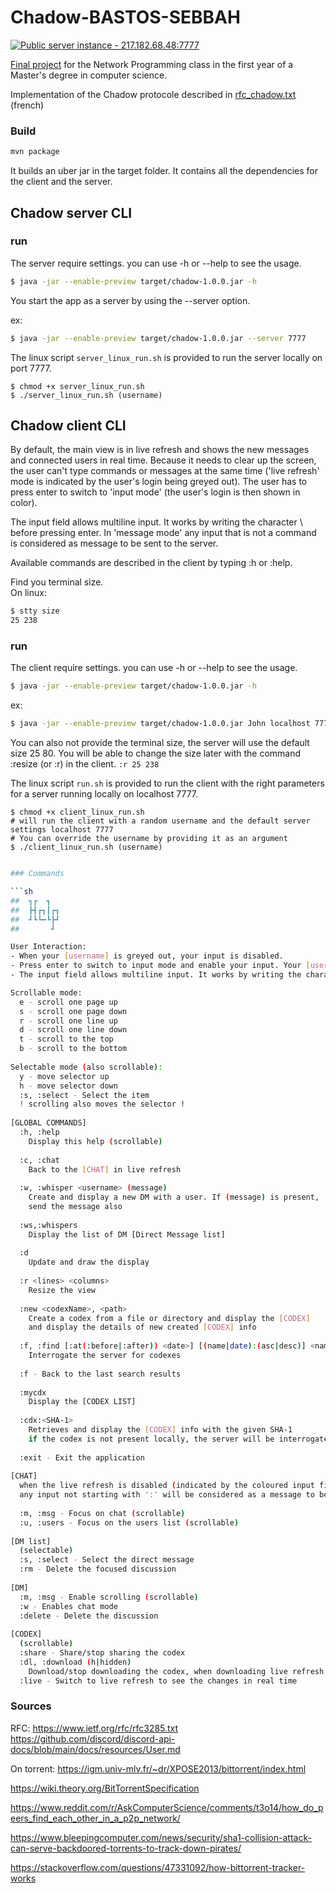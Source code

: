 # Chadow-BASTOS-SEBBAH 
[![Public server instance - 217.182.68.48:7777](https://img.shields.io/badge/Public_server_instance-217.182.68.48%3A7777-green?logo=rocket)](https://gitlab.com/4nt0ineB/chadow-bastos-sebbah/)

[Final project](http://igm.univ-mlv.fr/coursprogreseau/tds/projet2024.html) for the Network Programming class in the first year of a Master's degree in computer science.

Implementation of the Chadow protocole described in [rfc_chadow.txt](./rfc_chadow.txt) (french)






### Build
```sh
mvn package
```
It builds an uber jar in the target folder. It contains all the dependencies for the client and the server.

## Chadow server CLI

### run
The server require settings. you can use -h or --help to see the usage.
```sh
$ java -jar --enable-preview target/chadow-1.0.0.jar -h
```
You start the app as a server by using the --server option.

ex:
```sh
$ java -jar --enable-preview target/chadow-1.0.0.jar --server 7777
```

The linux script `server_linux_run.sh` is provided to run the server locally on port 7777.
```shell
$ chmod +x server_linux_run.sh
$ ./server_linux_run.sh (username)
```

## Chadow client CLI

By default, the main view is in live refresh and shows the new messages and connected users in real time.
Because it needs to clear up the screen, the user can't type commands or messages at the same time 
('live refresh' mode is indicated by the user's login being greyed out).
The user has to press enter to switch to 'input mode' (the user's login is then shown in color).

The input field allows multiline input. It works by writing the character \ before pressing enter. 
In 'message mode' any input that is not a command is considered as message to be sent to the server.

Available commands are described in the client by typing :h or :help.

Find you terminal size. <br>
On linux:
```sh
$ stty size
25 238
```

### run
The client require settings. you can use -h or --help to see the usage.
```sh
$ java -jar --enable-preview target/chadow-1.0.0.jar -h
```
ex:

```sh
$ java -jar --enable-preview target/chadow-1.0.0.jar John localhost 7777 25 238
```
You can also not provide the terminal size, the server will use the default size 25 80.
You will be able to change the size later with the command :resize (or :r) in the client. 
``` :r 25 238 ```

The linux script `run.sh` is provided to run the client with the right parameters for a server running locally 
on localhost 7777.
```shell
$ chmod +x client_linux_run.sh
# will run the client with a random username and the default server settings localhost 7777
# You can override the username by providing it as an argument
$ ./client_linux_run.sh (username)
```

```sh

### Commands

```sh
##  ┓┏  ┓
##  ┣┫┏┓┃┏┓
##  ┛┗┗━┗┣┛
##       ┛

User Interaction:
- When your [username] is greyed out, your input is disabled.
- Press enter to switch to input mode and enable your input. Your [username] will be colored.
- The input field allows multiline input. It works by writing the character \ before pressing enter.s

Scrollable mode:
  e - scroll one page up
  s - scroll one page down
  r - scroll one line up
  d - scroll one line down
  t - scroll to the top
  b - scroll to the bottom
  
Selectable mode (also scrollable):
  y - move selector up
  h - move selector down
  :s, :select - Select the item
  ! scrolling also moves the selector !
  
[GLOBAL COMMANDS]
  :h, :help
    Display this help (scrollable)
    
  :c, :chat
    Back to the [CHAT] in live refresh
    
  :w, :whisper <username> (message)
    Create and display a new DM with a user. If (message) is present,
    send the message also
    
  :ws,:whispers
    Display the list of DM [Direct Message list]
    
  :d
    Update and draw the display
    
  :r <lines> <columns>
    Resize the view
    
  :new <codexName>, <path>
    Create a codex from a file or directory and display the [CODEX]
    and display the details of new created [CODEX] info
    
  :f, :find [:at(:before|:after)) <date>] [(name|date):(asc|desc)] <name>
    Interrogate the server for codexes
    
  :f - Back to the last search results
  
  :mycdx
    Display the [CODEX LIST]
    
  :cdx:<SHA-1>
    Retrieves and display the [CODEX] info with the given SHA-1
    if the codex is not present locally, the server will be interrogated
    
  :exit - Exit the application
  
[CHAT]
  when the live refresh is disabled (indicated by the coloured input field)
  any input not starting with ':' will be considered as a message to be sent
  
  :m, :msg - Focus on chat (scrollable)
  :u, :users - Focus on the users list (scrollable)
  
[DM list]
  (selectable)
  :s, :select - Select the direct message
  :rm - Delete the focused discussion
  
[DM]
  :m, :msg - Enable scrolling (scrollable)
  :w - Enables chat mode
  :delete - Delete the discussion
  
[CODEX]
  (scrollable)
  :share - Share/stop sharing the codex
  :dl, :download (h|hidden)
    Download/stop downloading the codex, when downloading live refresh is enabled
  :live - Switch to live refresh to see the changes in real time
```



### Sources

RFC:
https://www.ietf.org/rfc/rfc3285.txt
https://github.com/discord/discord-api-docs/blob/main/docs/resources/User.md

On torrent:
https://igm.univ-mlv.fr/~dr/XPOSE2013/bittorrent/index.html

https://wiki.theory.org/BitTorrentSpecification

https://www.reddit.com/r/AskComputerScience/comments/t3o14/how_do_peers_find_each_other_in_a_p2p_network/

https://www.bleepingcomputer.com/news/security/sha1-collision-attack-can-serve-backdoored-torrents-to-track-down-pirates/

https://stackoverflow.com/questions/47331092/how-bittorrent-tracker-works